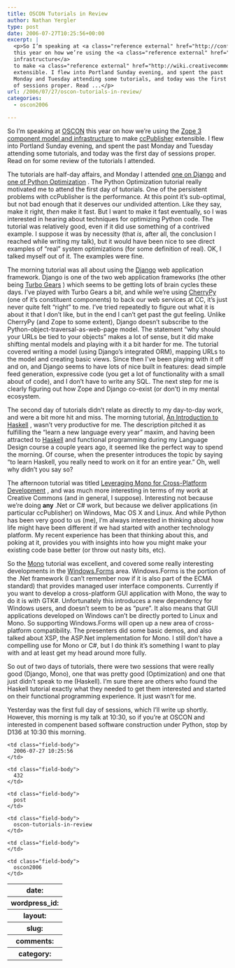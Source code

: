 ```yaml
---
title: OSCON Tutorials in Review
author: Nathan Yergler
type: post
date: 2006-07-27T10:25:56+00:00
excerpt: |
  <p>So I’m speaking at <a class="reference external" href="http://conferences.oreillynet.com/os2006/"><span class="caps">OSCON</span></a>
  this year on how we’re using the <a class="reference external" href="http://conferences.oreillynet.com/cs/os2006/view/e_sess/8752">Zope 3 component model and
  infrastructure</a>
  to make <a class="reference external" href="http://wiki.creativecommons.org/CcPublisher">ccPublisher</a>
  extensible. I flew into Portland Sunday evening, and spent the past
  Monday and Tuesday attending some tutorials, and today was the first day
  of sessions proper. Read ...</p>
url: /2006/07/27/oscon-tutorials-in-review/
categories:
  - oscon2006

---
```

So I’m speaking at [<span class="caps">OSCON</span>][1]  this year on how we’re using the [Zope 3 component model and infrastructure][2]  to make [ccPublisher][3]  extensible. I flew into Portland Sunday evening, and spent the past Monday and Tuesday attending some tutorials, and today was the first day of sessions proper. Read on for some review of the tutorials I attended.

The tutorials are half-day affairs, and Monday I attended [one on Django][4]  and [one of Python Optimization][5] . The Python Optimization tutorial really motivated me to attend the first day of tutorials. One of the persistent problems with ccPublisher is the performance. At this point it’s sub-optimal, but not bad enough that it deserves our undivided attention. Like they say, make it right, _then_ make it fast. But I want to make it fast eventually, so I was interested in hearing about techniques for optimizing Python code. The tutorial was relatively good, even if it did use something of a contrived example. I suppose it was by necessity (that _is_, after all, the conclusion I reached while writing my talk), but it would have been nice to see direct examples of “real” system optimizations (for some definition of real). <span class="caps">OK</span>, I talked myself out of it. The examples were fine.

The morning tutorial was all about using the [Django][6]  web application framework. Django is one of the two web application frameworks (the other being [Turbo Gears][7] ) which seems to be getting lots of brain cycles these days. I’ve played with Turbo Gears a bit, and while we’re using [CherryPy][8]  (one of it’s constituent components) to back our web services at <span class="caps">CC</span>, it’s just never quite felt “right” to me. I’ve tried repeatedly to figure out what it is about it that I don’t like, but in the end I can’t get past the gut feeling. Unlike CherryPy (and Zope to some extent), Django doesn’t subscribe to the Python-object-traversal-as-web-page model. The statement “why should your URLs be tied to your objects” makes a lot of sense, but it did make shifting mental models and playing with it a bit harder for me. The tutorial covered writing a model (using Django’s integrated <span class="caps">ORM</span>), mapping URLs to the model and creating basic views. Since then I’ve been playing with it off and on, and Django seems to have lots of nice built in features: dead simple feed generation, expressive code (you get a lot of functionality with a small about of code), and I don’t have to write any <span class="caps">SQL</span>. The next step for me is clearly figuring out how Zope and Django co-exist (or don’t) in my mental ecosystem.

The second day of tutorials didn’t relate as directly to my day-to-day work, and were a bit more hit and miss. The morning tutorial, [An Introduction to Haskell][9] , wasn’t very productive for me. The description pitched it as fulfilling the “learn a new language every year” maxim, and having been attracted to [Haskell][10]  and functional programming during my Language Design course a couple years ago, it seemed like the perfect way to spend the morning. Of course, when the presenter introduces the topic by saying “to learn Haskell, you really need to work on it for an entire year.” Oh, well why didn’t you say so?

The afternoon tutorial was titled [Leveraging Mono for Cross-Platform Development][11] , and was much more interesting in terms of my work at Creative Commons (and in general, I suppose). Interesting not because we’re doing **any** .Net or C# work, but because we deliver applications (in particular ccPublisher) on Windows, Mac <span class="caps">OS</span> X and Linux. And while Python has been very good to us (me), I’m always interested in thinking about how life might have been different if we had started with another technology platform. My recent experience has been that thinking about this, and poking at it, provides you with insights into how you might make your existing code base better (or throw out nasty bits, etc).

So the [Mono][12]  tutorial was excellent, and covered some really interesting developments in the [Windows.Forms][13]  area. Windows.Forms is the portion of the .Net framework (I can’t remember now if it is also part of the <span class="caps">ECMA</span> standard) that provides managed user interface components. Currently if you want to develop a cross-platform <span class="caps">GUI</span> application with Mono, the way to do it is with <span class="caps">GTK</span>#. Unfortunately this introduces a new dependency for Windows users, and doesn’t seem to be as “pure”. It also means that <span class="caps">GUI</span> applications developed on Windows can’t be directly ported to Linux and Mono. So supporting Windows.Forms will open up a new area of cross-platform compatibility. The presenters did some basic demos, and also talked about <span class="caps">XSP</span>, the <span class="caps">ASP</span>.Net implementation for Mono. I still don’t have a compelling use for Mono or C#, but I do think it’s something I want to play with and at least get my head around more fully.

So out of two days of tutorials, there were two sessions that were really good (Django, Mono), one that was pretty good (Optimization) and one that just didn’t speak to me (Haskell). I’m sure there are others who found the Haskell tutorial exactly what they needed to get them interested and started on their functional programming experience. It just wasn’t for me.

Yesterday was the first full day of sessions, which I’ll write up shortly. However, this morning is my talk at 10:30, so if you’re at <span class="caps">OSCON</span> and interested in compenent based software construction under Python, stop by D136 at 10:30 this morning.

<table class="docutils field-list" frame="void" rules="none">
  <col class="field-name" /> <col class="field-body" /> <tr class="field">
    <th class="field-name">
      date:
    </th>

    <td class="field-body">
      2006-07-27 10:25:56
    </td>
  </tr>

  <tr class="field">
    <th class="field-name">
      wordpress_id:
    </th>

    <td class="field-body">
      432
    </td>
  </tr>

  <tr class="field">
    <th class="field-name">
      layout:
    </th>

    <td class="field-body">
      post
    </td>
  </tr>

  <tr class="field">
    <th class="field-name">
      slug:
    </th>

    <td class="field-body">
      oscon-tutorials-in-review
    </td>
  </tr>

  <tr class="field">
    <th class="field-name">
      comments:
    </th>

    <td class="field-body">
    </td>
  </tr>

  <tr class="field">
    <th class="field-name">
      category:
    </th>

    <td class="field-body">
      oscon2006
    </td>
  </tr>
</table>

 [1]: http://conferences.oreillynet.com/os2006/
 [2]: http://conferences.oreillynet.com/cs/os2006/view/e_sess/8752
 [3]: http://wiki.creativecommons.org/CcPublisher
 [4]: http://conferences.oreillynet.com/cs/os2006/view/e_sess/9155
 [5]: http://conferences.oreillynet.com/cs/os2006/view/e_sess/8633
 [6]: http://djangoproject.com
 [7]: http://www.turbogears.org/
 [8]: http://cherrypy.org
 [9]: http://conferences.oreillynet.com/cs/os2006/view/e_sess/8898
 [10]: http://haskell.org
 [11]: http://conferences.oreillynet.com/cs/os2006/view/e_sess/8754
 [12]: http://mono-project.com
 [13]: http://mono-project.com/WinForms